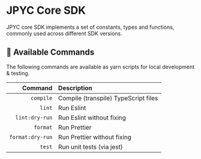 # JPYC Core SDK

JPYC core SDK implements a set of constants, types and functions, commonly used across different SDK versions.

## 🤖 Available Commands

The following commands are available as yarn scripts for local development & testing.

|          Command | Description                          |
| ---------------: | :----------------------------------- |
|        `compile` | Compile (transpile) TypeScript files |
|           `lint` | Run Eslint                           |
|   `lint:dry-run` | Run Eslint without fixing            |
|         `format` | Run Prettier                         |
| `format:dry-run` | Run Prettier without fixing          |
|           `test` | Run unit tests (via jest)            |
